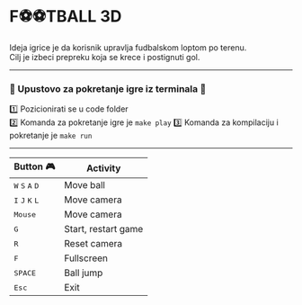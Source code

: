 # F⚽️⚽️TBALL 3D

Ideja igrice je da korisnik upravlja fudbalskom loptom po terenu. <br>
Cilj je izbeci prepreku koja se krece i postignuti gol. 
<hr>

### :wrench: Upustovo za pokretanje igre iz terminala :wrench: <br>

:one: Pozicionirati se u code folder <br>
:two: Komanda za pokretanje igre je 
`make play`
:three: Komanda za kompilaciju i pokretanje je 
`make run`
<hr>

Button :video_game:|Activity
---------------------------------------------------|-----------
<kbd>W</kbd> <kbd>S</kbd> <kbd>A</kbd> <kbd>D</kbd>|Move ball
<kbd>I</kbd> <kbd>J</kbd> <kbd>K</kbd> <kbd>L</kbd>|Move camera
<kbd>Mouse</kbd>|Move camera
<kbd>G</kbd>|Start, restart game
<kbd>R</kbd>|Reset camera
<kbd>F</kbd>|Fullscreen
<kbd>SPACE</kbd>|Ball jump
<kbd>Esc</kbd>|Exit
